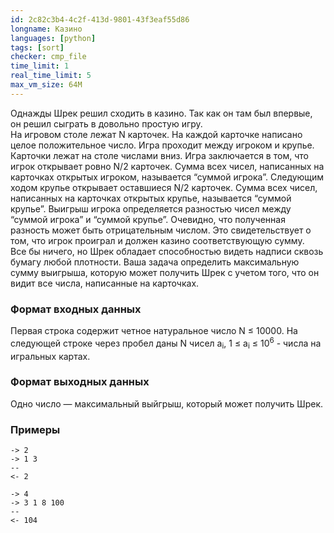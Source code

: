 ```yaml
---
id: 2c82c3b4-4c2f-413d-9801-43f3eaf55d86
longname: Казино
languages: [python]
tags: [sort]
checker: cmp_file
time_limit: 1
real_time_limit: 5
max_vm_size: 64M
---
```



Однажды Шрек решил сходить в казино. Так как он там был впервые, он решил сыграть в довольно простую игру.<br>
На игровом столе лежат N карточек. На каждой карточке написано целое положительное число. Игра проходит между игроком и крупье. Карточки лежат на столе числами вниз. Игра заключается в том, что игрок открывает ровно N/2 карточек. Сумма всех чисел, написанных на карточках открытых игроком, называется “суммой игрока”. Следующим ходом крупье открывает оставшиеся N/2 карточек. Сумма всех чисел, написанных на карточках открытых крупье, называется “суммой крупье”. Выигрыш игрока определяется разностью чисел между “суммой игрока” и “суммой крупье”. Очевидно, что полученная разность может быть отрицательным числом. Это свидетельствует о том, что игрок проиграл и должен казино соответствующую сумму.<br>
Все бы ничего, но Шрек обладает способностью видеть надписи сквозь бумагу любой плотности. Ваша задача определить максимальную сумму выигрыша, которую может получить Шрек с учетом того, что он видит все числа, написанные на карточках.

### Формат входных данных

Первая строка содержит четное натуральное число N ≤ 10000. На следующей строке через пробел даны N чисел a<sub>i</sub>, 1 ≤ a<sub>i</sub> ≤ 10<sup>6</sup> - числа на игральных картах.

### Формат выходных данных

Одно число — максимальный выйгрыш, который может получить Шрек.

### Примеры

```
-> 2
-> 1 3
--
<- 2
```

```
-> 4
-> 3 1 8 100
--
<- 104
```
